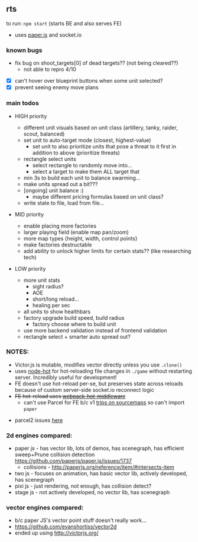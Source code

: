 ## rts

to run: `npm start` (starts BE and also serves FE)

- uses [paper.js](http://paperjs.org/about/) and socket.io

### known bugs

- fix bug on shoot_targets[0] of dead targets?? (not being cleared??)
  - not able to repro 4/10
- [x] can't hover over blueprint buttons when some unit selected?
- [x] prevent seeing enemy move plans

### main todos

- HIGH priority

  - different unit visuals based on unit class (artillery, tanky, raider, scout, balanced)
  - set unit to auto-target mode (closest, highest-value)
    - set unit to also prioritize units that pose a threat to it first in addition to above (prioritize threats)
  - rectangle select units
    - select rectangle to randomly move into...
    - select a target to make them ALL target that
  - min 3s to build each unit to balance swarming...
  - make units spread out a bit???
  - [ongoing] unit balance :)
    - maybe different pricing formulas based on unit class?
  - write state to file, load from file...

- MID priority

  - enable placing more factories
  - larger playing field (enable map pan/zoom)
  - more map types {height, width, control points}
  - make factories destructable
  - add ability to unlock higher limits for certain stats?? (like researching tech)

- LOW priority
  - more unit stats
    - sight radius?
    - AOE
    - short/long reload...
    - healing per sec
  - all units to show healthbars
  - factory upgrade build speed, build radius
    - factory choose where to build unit
  - use more backend validation instead of frontend validation
  - rectangle select + smarter auto spread out?

### NOTES:

- Victor.js is mutable, modifies vector directly unless you use `.clone()`
- uses [node-hot](https://github.com/mihe/node-hot) for hot-reloading file changes in `./game` without restarting server. Incredibly useful for development!
- FE doesn't use hot-reload per-se, but preserves state across reloads because of custom server-side socket.io reconnect logic
- ~~FE hot-reload uses [webpack-hot-middleware](https://github.com/webpack-contrib/webpack-hot-middleware/tree/master/example)~~
  - can't use Parcel for FE b/c v1 [trips on sourcemaps](https://github.com/parcel-bundler/parcel/pull/2427) so can't import `paper`

* parcel2 issues [here](https://github.com/parcel-bundler/parcel/issues/3377)

### 2d engines compared:

- paper js - has vector lib, lots of demos, has scenegraph, has efficient sweep+Prune collision detection https://github.com/paperjs/paper.js/issues/1737
  - collisions - http://paperjs.org/reference/item/#intersects-item
- two js - focuses on animation, has basic vector lib, actively developed, has scenegraph
- pixi js - just rendering, not enough, has collision detect?
- stage js - not actively developed, no vector lib, has scenegraph

### vector engines compared:

- b/c paper JS's vector point stuff doesn't really work...
- https://github.com/evanshortiss/vector2d
- ended up using http://victorjs.org/
